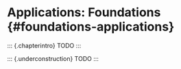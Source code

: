 # Applications: Foundations  {#foundations-applications}



::: {.chapterintro}
TODO
:::

::: {.underconstruction}
TODO
:::

